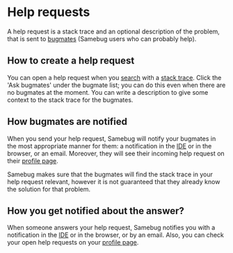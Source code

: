 # Help requests

A help request is a stack trace and an optional description of the problem, that is
sent to [bugmates](bugmate/bugmates.md) (Samebug users who can probably help).

## How to create a help request

You can open a help request when you [search](search/search.md) with a [stack trace](stack-trace.md). Click the 'Ask bugmates'
under the bugmate list; you can do this even when there are no bugmates at the moment.
You can write a description to give some context to the stack trace for the bugmates.

## How bugmates are notified

When you send your help request, Samebug will notify your bugmates in the most appropriate
manner for them: a notification in the [IDE](integration/intellij-idea/install.md) or in the browser, or an email. Moreover,
they will see their incoming help request on their [profile page](profile/profile.md).

Samebug makes sure that the bugmates will find the stack trace in your help request relevant, however
it is not guaranteed that they already know the solution for that problem.

## How you get notified about the answer?

When someone answers your help request, Samebug notifies you with a notification in
the [IDE](integration/intellij-idea/install.md) or in the browser, or by an email.
Also, you can check your open help requests on your [profile page](profile/profile.md).
